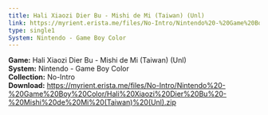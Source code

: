 ```yaml
---
title: Hali Xiaozi Dier Bu - Mishi de Mi (Taiwan) (Unl)
link: https://myrient.erista.me/files/No-Intro/Nintendo%20-%20Game%20Boy%20Color/Hali%20Xiaozi%20Dier%20Bu%20-%20Mishi%20de%20Mi%20(Taiwan)%20(Unl).zip
type: single1
System: Nintendo - Game Boy Color
---
```

<b>Game:</b> Hali Xiaozi Dier Bu - Mishi de Mi (Taiwan) (Unl)<br>
<b>System:</b> Nintendo - Game Boy Color<br>
<b>Collection:</b> No-Intro<br>
<b>Download:</b> https://myrient.erista.me/files/No-Intro/Nintendo%20-%20Game%20Boy%20Color/Hali%20Xiaozi%20Dier%20Bu%20-%20Mishi%20de%20Mi%20(Taiwan)%20(Unl).zip
